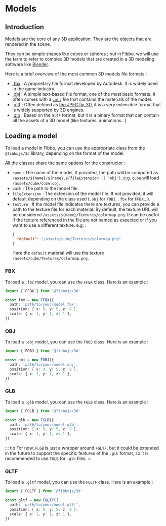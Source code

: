 # Models

## Introduction

Models are the core of any 3D application. They are the objects that are rendered in the scene.

They can be simple shapes like cubes or spheres ; but in Fibbo, we will use the term to refer to complex 3D models that are created in a 3D modeling software like [Blender](https://www.blender.org/).

Here is a brief overview of the most common 3D models file formats :
- [.fbx](https://en.wikipedia.org/wiki/FBX) : A proprietary file format developed by Autodesk. It is widely used in the game industry.
- [.obj](https://en.wikipedia.org/wiki/Wavefront_.obj_file) : A simple text-based file format, one of the most basic formats. It often comes with a [`.mtl`](https://en.wikipedia.org/wiki/Wavefront_.obj_file#Material_template_library) file that contains the materials of the model.
- [.gltf](https://en.wikipedia.org/wiki/GlTF) : Often defined as [the JPEG for 3D](https://www.khronos.org/gltf/), it is a very extensible format that is widely supported by 3D engines.
- [.glb](https://fr.wikipedia.org/wiki/GlTF) : Based on the `GlTF` format, but it is a binary format that can contain all the assets of a 3D model (like textures, animations...).

## Loading a model

To load a model in Fibbo, you can use the appropriate class from the `@fibbojs/3d` library, depending on the format of the model.

All the classes share the same options for the constructor :
- `name` : The name of the model, if provided, the path will be computed as `/assets/${name}/${name}.${fileExtension || 'obj'}`. e.g. `cube` will load `/assets/cube/cube.obj`.
- `path` : The path to the model file.
- `fileExtension` : The extension of the model file. If not provided, it will default depending on the class used (`.obj` for `FOBJ`, `.fbx` for `FFBX`...).
- `texture` : If the model file indicates there are textures, you can provide a path to the texture file for each material. By default, the texture URL will be considered `/assets/${name}/Textures/colormap.png`. It can be useful if the texture referenced in the file are not named as expected or if you want to use a different texture. e.g. :
  ```json
  {
    "default": "/assets/cube/Textures/colormap.png"
  }
  ```
  Here the `default` material will use the texture `/assets/cube/Textures/colormap.png`.

### FBX

To load a `.fbx` model, you can use the `FFBX` class. Here is an example :

```typescript
import { FFBX } from '@fibbojs/3d'

const fbx = new FFBX({
  path: 'path/to/your/model.fbx',
  position: { x: 0, y: 5, z: 0 },
  scale: { x: 1, y: 1, z: 1 },
})
```

### OBJ

To load a `.obj` model, you can use the `FOBJ` class. Here is an example :

```typescript
import { FOBJ } from '@fibbojs/3d'

const obj = new FOBJ({
  path: 'path/to/your/model.obj',
  position: { x: 0, y: 5, z: 0 },
  scale: { x: 1, y: 1, z: 1 },
})
```

### GLB

To load a `.glb` model, you can use the `FGLB` class. Here is an example :

```typescript
import { FGLB } from '@fibbojs/3d'

const glb = new FGLB({
  path: 'path/to/your/model.glb',
  position: { x: 0, y: 5, z: 0 },
  scale: { x: 1, y: 1, z: 1 },
})
```

::: tip
For now, `FLGB` is just a wrapper around `FGLTF`, but it could be extended in the future to support the specific features of the `.glb` format, so it is recommended to use `FGLB` for `.glb` files.
:::

### GLTF

To load a `.gltf` model, you can use the `FGLTF` class. Here is an example :

```typescript
import { FGLTF } from '@fibbojs/3d'

const gltf = new FGLTF({
  path: 'path/to/your/model.gltf',
  position: { x: 0, y: 5, z: 0 },
  scale: { x: 1, y: 1, z: 1 },
})
```
